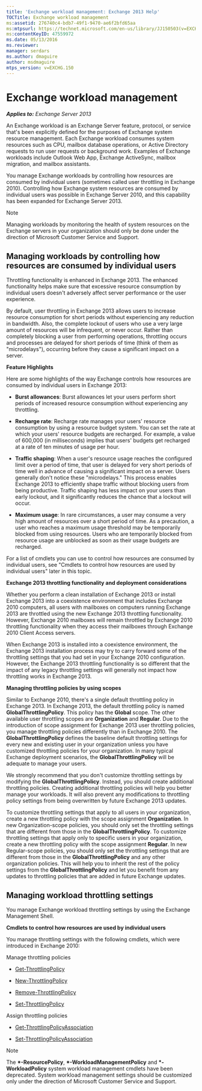 ```yaml
---
title: 'Exchange workload management: Exchange 2013 Help'
TOCTitle: Exchange workload management
ms:assetid: 276740c4-bdb7-49f1-9470-ae6f2bfd65aa
ms:mtpsurl: https://technet.microsoft.com/en-us/library/JJ150503(v=EXCHG.150)
ms:contentKeyID: 47559972
ms.date: 05/13/2016
ms.reviewer: 
manager: serdars
ms.author: dmaguire
author: msdmaguire
mtps_version: v=EXCHG.150
---
```


# Exchange workload management

_**Applies to:** Exchange Server 2013_

An Exchange workload is an Exchange Server feature, protocol, or service that's been explicitly defined for the purposes of Exchange system resource management. Each Exchange workload consumes system resources such as CPU, mailbox database operations, or Active Directory requests to run user requests or background work. Examples of Exchange workloads include Outlook Web App, Exchange ActiveSync, mailbox migration, and mailbox assistants.

You manage Exchange workloads by controlling how resources are consumed by individual users (sometimes called user throttling in Exchange 2010). Controlling how Exchange system resources are consumed by individual users was possible in Exchange Server 2010, and this capability has been expanded for Exchange Server 2013.

> [!NOTE]
> Managing workloads by monitoring the health of system resources on the Exchange servers in your organization should only be done under the direction of Microsoft Customer Service and Support.

## Managing workloads by controlling how resources are consumed by individual users

Throttling functionality is enhanced in Exchange 2013. The enhanced functionality helps make sure that excessive resource consumption by individual users doesn't adversely affect server performance or the user experience.

By default, user throttling in Exchange 2013 allows users to increase resource consumption for short periods without experiencing any reduction in bandwidth. Also, the complete lockout of users who use a very large amount of resources will be infrequent, or never occur. Rather than completely blocking a user from performing operations, throttling occurs and processes are delayed for short periods of time (think of them as "microdelays"), occurring before they cause a significant impact on a server.

**Feature Highlights**

Here are some highlights of the way Exchange controls how resources are consumed by individual users in Exchange 2013:

  - **Burst allowances**: Burst allowances let your users perform short periods of increased resource consumption without experiencing any throttling.

  - **Recharge rate**: Recharge rate manages your users' resource consumption by using a resource budget system. You can set the rate at which your users' resource budgets are recharged. For example, a value of 600,000 (in milliseconds) implies that users' budgets get recharged at a rate of ten minutes of usage per hour.

  - **Traffic shaping**: When a user's resource usage reaches the configured limit over a period of time, that user is delayed for very short periods of time well in advance of causing a significant impact on a server. Users generally don't notice these "microdelays." This process enables Exchange 2013 to efficiently shape traffic without blocking users from being productive. Traffic shaping has less impact on your users than early lockout, and it significantly reduces the chance that a lockout will occur.

  - **Maximum usage**: In rare circumstances, a user may consume a very high amount of resources over a short period of time. As a precaution, a user who reaches a maximum usage threshold may be temporarily blocked from using resources. Users who are temporarily blocked from resource usage are unblocked as soon as their usage budgets are recharged.

For a list of cmdlets you can use to control how resources are consumed by individual users, see "Cmdlets to control how resources are used by individual users" later in this topic.

**Exchange 2013 throttling functionality and deployment considerations**

Whether you perform a clean installation of Exchange 2013 or install Exchange 2013 into a coexistence environment that includes Exchange 2010 computers, all users with mailboxes on computers running Exchange 2013 are throttled using the new Exchange 2013 throttling functionality. However, Exchange 2010 mailboxes will remain throttled by Exchange 2010 throttling functionality when they access their mailboxes through Exchange 2010 Client Access servers.

When Exchange 2013 is installed into a coexistence environment, the Exchange 2013 installation process may try to carry forward some of the throttling settings that you had set in your Exchange 2010 configuration. However, the Exchange 2013 throttling functionality is so different that the impact of any legacy throttling settings will generally not impact how throttling works in Exchange 2013.

**Managing throttling policies by using scopes**

Similar to Exchange 2010, there's a single default throttling policy in Exchange 2013. In Exchange 2013, the default throttling policy is named **GlobalThrottlingPolicy**. This policy has the **Global** scope. The other available user throttling scopes are **Organization** and **Regular**. Due to the introduction of scope assignment for Exchange 2013 user throttling policies, you manage throttling policies differently than in Exchange 2010. The **GlobalThrottlingPolicy** defines the baseline default throttling settings for every new and existing user in your organization unless you have customized throttling policies for your organization. In many typical Exchange deployment scenarios, the **GlobalThrottlingPolicy** will be adequate to manage your users.

We strongly recommend that you don't customize throttling settings by modifying the **GlobalThrottlingPolicy**. Instead, you should create additional throttling policies. Creating additional throttling policies will help you better manage your workloads. It will also prevent any modifications to throttling policy settings from being overwritten by future Exchange 2013 updates.

To customize throttling settings that apply to all users in your organization, create a new throttling policy with the scope assignment **Organization**. In new Organization-scope policies, you should only set the throttling settings that are different from those in the **GlobalThrottlingPolicy**. To customize throttling settings that apply only to specific users in your organization, create a new throttling policy with the scope assignment **Regular**. In new Regular-scope policies, you should only set the throttling settings that are different from those in the **GlobalThrottlingPolicy** and any other organization policies. This will help you to inherit the rest of the policy settings from the **GlobalThrottlingPolicy** and let you benefit from any updates to throttling policies that are added in future Exchange updates.

## Managing workload throttling settings

You manage Exchange workload throttling settings by using the Exchange Management Shell.

**Cmdlets to control how resources are used by individual users**

You manage throttling settings with the following cmdlets, which were introduced in Exchange 2010:

Manage throttling policies

  - [Get-ThrottlingPolicy](https://technet.microsoft.com/en-us/library/dd351264\(v=exchg.150\))

  - [New-ThrottlingPolicy](https://technet.microsoft.com/en-us/library/dd351045\(v=exchg.150\))

  - [Remove-ThrottlingPolicy](https://technet.microsoft.com/en-us/library/dd351178\(v=exchg.150\))

  - [Set-ThrottlingPolicy](https://technet.microsoft.com/en-us/library/dd298094\(v=exchg.150\))

Assign throttling policies

  - [Get-ThrottlingPolicyAssociation](https://technet.microsoft.com/en-us/library/ff459241\(v=exchg.150\))

  - [Set-ThrottlingPolicyAssociation](https://technet.microsoft.com/en-us/library/ff459231\(v=exchg.150\))

> [!NOTE]
> The <STRONG>&#42;-ResourcePolicy</STRONG>, <STRONG>&#42;-WorkloadManagementPolicy</STRONG> and <STRONG>&#42;-WorkloadPolicy</STRONG> system workload management cmdlets have been deprecated. System workload management settings should be customized only under the direction of Microsoft Customer Service and Support.
